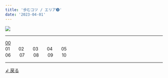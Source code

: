 ```yaml
---
title: '歩むコツ / エリア➌'
date: '2023-04-01'
---
```

![](/images/33.jpg)
***
[00](/posts/33_00)  
01　　02　　03　　04　　05  
06　　07　　08　　09　　10
***
[ ↲ 戻る ](/posts/0)
